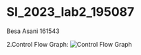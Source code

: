 # SI_2023_lab2_195087
Besa Asani 161543

2.Control Flow Graph:
![Control Flow Graph](https://github.com/besaasani/SI_2023_lab2_161543/assets/80457010/fbb30001-ff02-4ea2-b28b-c5d6e9637377)
